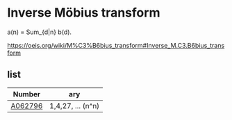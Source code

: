 # Inverse Möbius transform

a(n) = Sum_{d|n} b(d).

https://oeis.org/wiki/M%C3%B6bius_transform#Inverse_M.C3.B6bius_transform

## list

| Number | ary |
| ----- | ----- |
| [A062796](https://oeis.org/A062796) | 1,4,27, ... (n^n) |
